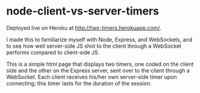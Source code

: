 node-client-vs-server-timers
============================

Deployed live on Heroku at http://two-timers.herokuapp.com/.

I made this to familiarize myself with Node, Express, and WebSockets, and to see how well server-side JS shot to the client through a WebSocket performs compared to client-side JS.

This is a simple html page that displays two timers, one coded on the client side and the other on the Express server, sent over to the client through a WebSocket. Each client receives his/her own server-side timer upon connecting; this timer lasts for the duration of the session.
